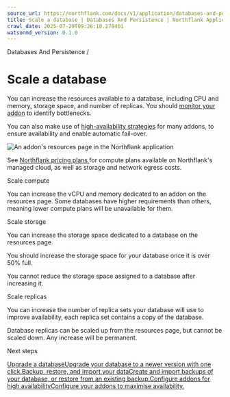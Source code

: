 ```yaml
---
source_url: https://northflank.com/docs/v1/application/databases-and-persistence/scale-a-database
title: Scale a database | Databases And Persistence | Northflank Application docs
crawl_date: 2025-07-29T09:26:10.278401
watsonmd_version: 0.1.0
---
```


Databases And Persistence / 

# Scale a database

You can increase the resources available to a database, including CPU and memory, storage space, and number of replicas. You should [monitor your addon](database-observability-and-monitoring) to identify bottlenecks.

You can also make use of [high-availability strategies](configure-addons-for-high-availability) for many addons, to ensure availability and enable automatic fail-over.

![An addon's resources page in the Northflank application](https://assets.northflank.com/documentation/v1/application/databases-and-persistence/scale-a-database/addon-resources-page.png)

See [Northflank pricing plans ](https://northflank.com/pricing) for compute plans available on Northflank's managed cloud, as well as storage and network egress costs.

Scale compute

You can increase the vCPU and memory dedicated to an addon on the resources page. Some databases have higher requirements than others, meaning lower compute plans will be unavailable for them.

Scale storage

You can increase the storage space dedicated to a database on the resources page.

You should increase the storage space for your database once it is over 50% full.

You cannot reduce the storage space assigned to a database after increasing it.

Scale replicas

You can increase the number of replica sets your database will use to improve availability, each replica set contains a copy of the database.

Database replicas can be scaled up from the resources page, but cannot be scaled down. Any increase will be permanent.

Next steps

[Upgrade a databaseUpgrade your database to a newer version with one click.](/docs/v1/application/databases-and-persistence/upgrade-a-database)[Backup, restore, and import your dataCreate and import backups of your database, or restore from an existing backup.](/docs/v1/application/databases-and-persistence/backup-restore-and-import-data)[Configure addons for high availabilityConfigure your addons to maximise availability.](/docs/v1/application/databases-and-persistence/configure-addons-for-high-availability)